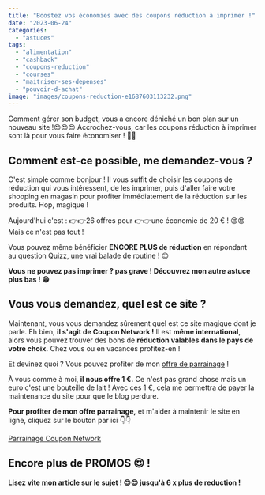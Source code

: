 ```yaml
---
title: "Boostez vos économies avec des coupons réduction à imprimer !"
date: "2023-06-24"
categories: 
  - "astuces"
tags: 
  - "alimentation"
  - "cashback"
  - "coupons-reduction"
  - "courses"
  - "maitriser-ses-depenses"
  - "pouvoir-d-achat"
image: "images/coupons-reduction-e1687603113232.png"
---
```


Comment gérer son budget, vous a encore déniché un bon plan sur un nouveau site !😍😍😍 Accrochez-vous, car les coupons réduction à imprimer sont là pour vous faire économiser ! 🎁🎁

## Comment est-ce possible, me demandez-vous ?

C'est simple comme bonjour ! Il vous suffit de choisir les coupons de réduction qui vous intéressent, de les imprimer, puis d'aller faire votre shopping en magasin pour profiter immédiatement de la réduction sur les produits. Hop, magique !

Aujourd'hui c'est : 👉👉26 offres pour 👉👉une économie de 20 € ! 😍😍 Mais ce n'est pas tout !

Vous pouvez même bénéficier **ENCORE PLUS de réduction** en répondant au question Quizz, une vrai balade de routine ! 😍

**Vous ne pouvez pas imprimer ? pas grave ! Découvrez mon autre astuce plus bas ! 😁**

## Vous vous demandez, quel est ce site ?

Maintenant, vous vous demandez sûrement quel est ce site magique dont je parle. Eh bien, **il s'agit de Coupon Network !** Il est **même international**, alors vous pouvez trouver des bons de **réduction valables** **dans le pays de votre choix.** Chez vous ou en vacances profitez-en !

Et devinez quoi ? Vous pouvez profiter de mon [offre de parrainage](https://www.couponnetwork.fr/account/register?referral=K3W8JD) !

À vous comme à moi, **il nous offre 1 €.** Ce n'est pas grand chose mais un euro c'est une bouteille de lait ! Avec ces 1 €, cela me permettra de payer la maintenance du site pour que le blog perdure.

**Pour profiter de mon offre parrainage,** et m'aider à maintenir le site en ligne, cliquez sur le bouton par ici 👇👇

[Parrainage Coupon Network](https://www.couponnetwork.fr/account/register?referral=K3W8JD)

## Encore plus de PROMOS 😍 !

**Lisez vite [mon article](https://commentgerersonbudget.fr/remboursement-des-produits-du-quotidien-assure/) sur le sujet ! 😍😍 jusqu'à 6 x plus de reduction !**
